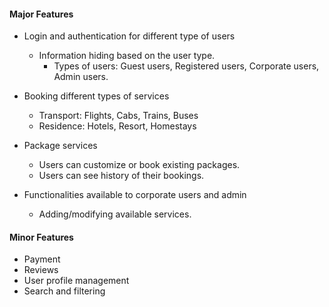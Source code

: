 #### Major Features

- Login and authentication for different type of users
	- Information hiding based on the user type.
		- Types of users: Guest users, Registered users, Corporate users, Admin users.

- Booking different types of services
	- Transport: Flights, Cabs, Trains, Buses
	- Residence: Hotels, Resort, Homestays

- Package services
	- Users can customize or book existing packages.
	- Users can see history of their bookings.

- Functionalities available to corporate users and admin
	- Adding/modifying available services.

#### Minor Features
- Payment
- Reviews
- User profile management
- Search and filtering